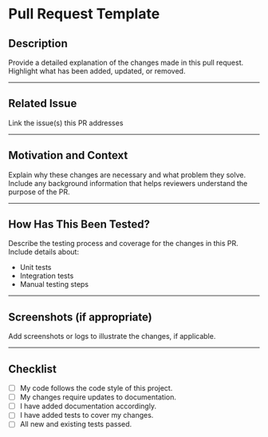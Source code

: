 # Pull Request Template

## **Description**

Provide a detailed explanation of the changes made in this pull request. Highlight what has been added, updated, or removed.

---

## **Related Issue**

Link the issue(s) this PR addresses

---

## **Motivation and Context**

Explain why these changes are necessary and what problem they solve. Include any background information that helps reviewers understand the purpose of the PR.

---

## **How Has This Been Tested?**

Describe the testing process and coverage for the changes in this PR. Include details about:
- Unit tests
- Integration tests
- Manual testing steps

---

## **Screenshots (if appropriate)**

Add screenshots or logs to illustrate the changes, if applicable.

---

## **Checklist**

- [ ] My code follows the code style of this project.
- [ ] My changes require updates to documentation.
- [ ] I have added documentation accordingly.
- [ ] I have added tests to cover my changes.
- [ ] All new and existing tests passed.

